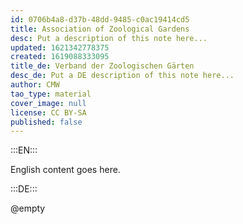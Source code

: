 ```yaml
---
id: 0706b4a8-d37b-48dd-9485-c0ac19414cd5
title: Association of Zoological Gardens
desc: Put a description of this note here...
updated: 1621342778375
created: 1619088333095
title_de: Verband der Zoologischen Gärten
desc_de: Put a DE description of this note here...
author: CMW
tao_type: material
cover_image: null
license: CC BY-SA
published: false
---
```


:::EN:::

English content goes here.

:::DE:::

@empty
